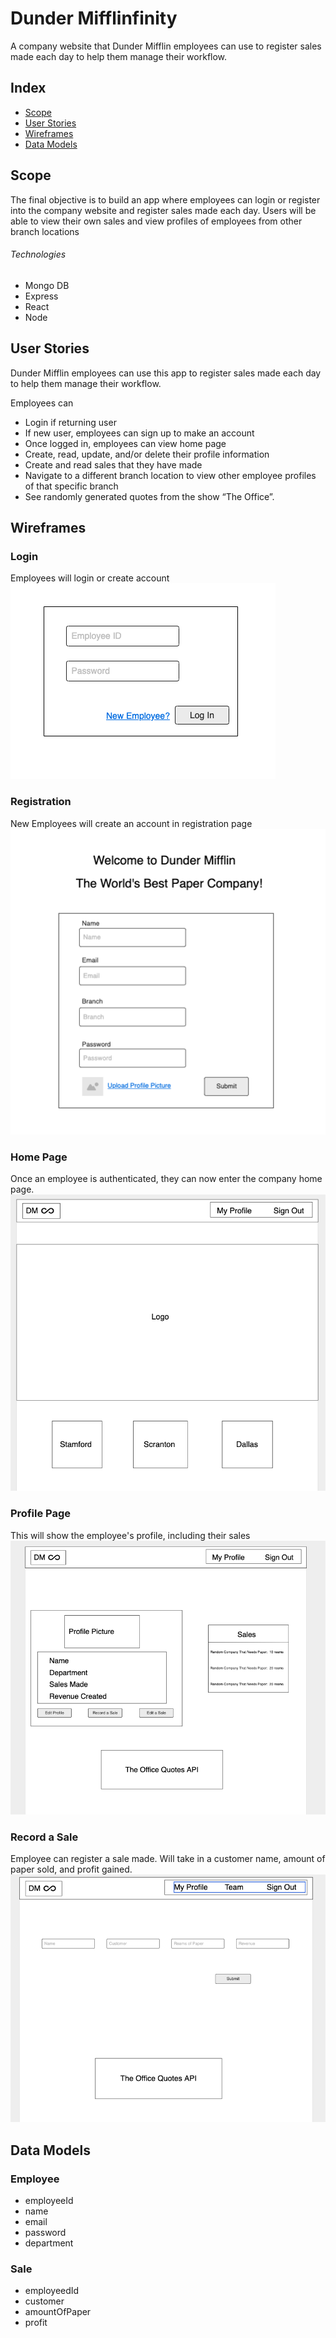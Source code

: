 # Dunder Mifflinfinity

A company website that Dunder Mifflin employees can use to register sales made each day to help them manage their workflow.

## Index

- [Scope](#Scope)
- [User Stories](#user-stories)
- [Wireframes](#wireframes)
- [Data Models](#data-models)


## Scope

The final objective is to build an app where employees can login or register into the company website and register sales made each day. Users will be able to view their own sales and view profiles of employees from other branch locations

###### Technologies

- Mongo DB
- Express
- React
- Node


## User Stories

Dunder Mifflin employees can use this app to register sales made each day to help them manage their workflow.

Employees can
- Login if returning user
- If new user, employees can sign up to make an account
- Once logged in, employees can view home page
- Create, read, update, and/or delete their profile information
- Create and read sales that they have made
- Navigate to a different branch location to view other employee profiles of that specific branch
- See randomly generated quotes from the show “The Office”.

## Wireframes

### Login

Employees will login or create account
![image](src/images/login.png)

### Registration
New Employees will create an account in registration page
![image](src/images/sign-up.png)

### Home Page
Once an employee is authenticated, they can now enter the company home page.
![image](src/images/home.png)

### Profile Page
This will show the employee's profile, including their sales
![image](src/images/profile.png)

### Record a Sale
Employee can register a sale made. Will take in a customer name, amount of paper sold, and profit gained.
![image](src/images/make-sale.png)

## Data Models

### Employee

- employeeId
- name
- email
- password
- department

### Sale
- employeedId
- customer 
- amountOfPaper
- profit